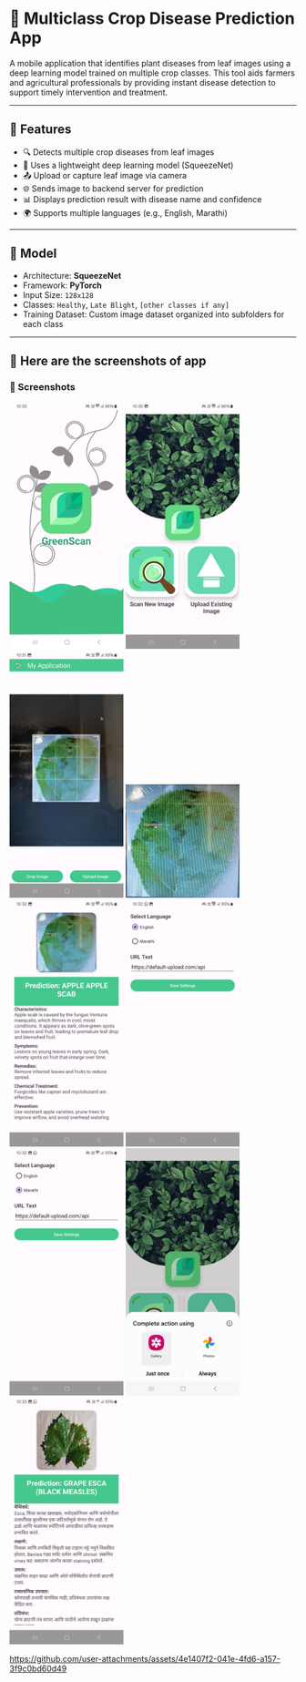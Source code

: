 # 🌾 Multiclass Crop Disease Prediction App

A mobile application that identifies plant diseases from leaf images using a deep learning model trained on multiple crop classes. This tool aids farmers and agricultural professionals by providing instant disease detection to support timely intervention and treatment.

---

## 📱 Features

- 🔍 Detects multiple crop diseases from leaf images
- 🧠 Uses a lightweight deep learning model (SqueezeNet)
- 📤 Upload or capture leaf image via camera
- 🌐 Sends image to backend server for prediction
- 📊 Displays prediction result with disease name and confidence
- 🌍 Supports multiple languages (e.g., English, Marathi)

---

## 🧠 Model

- Architecture: **SqueezeNet**
- Framework: **PyTorch**
- Input Size: `128x128`
- Classes: `Healthy`, `Late Blight`, `[other classes if any]`
- Training Dataset: Custom image dataset organized into subfolders for each class

---

## 📸 Here are the screenshots of app
<h3>📸 Screenshots</h3>

<p float="left">
  <img src="Screenshots/im1.jpeg" width="200"/>
  <img src="Screenshots/im2.jpeg" width="200"/>
  <img src="Screenshots/im3.jpeg" width="200"/>
  <img src="Screenshots/im4.jpeg" width="200"/>
  <img src="Screenshots/im5.jpeg" width="200"/>
  <img src="Screenshots/im6.jpeg" width="200"/>
  <img src="Screenshots/im7.jpeg" width="200"/>
  <img src="Screenshots/im8.jpeg" width="200"/>
  <img src="Screenshots/im9.jpeg" width="200"/>
</p>

https://github.com/user-attachments/assets/4e1407f2-041e-4fd6-a157-3f9c0bd60d49




